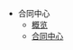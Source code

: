 * 合同中心
    * [概览](charge/contract/overview)
    * [合同中心](charge/contract/index)











    
   
   
    
        